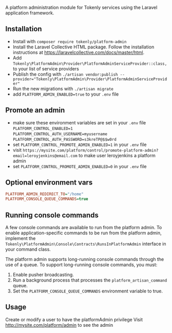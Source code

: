 A platform administration module for Tokenly services using the Laravel application framework.

## Installation

- Install with `composer require tokenly/platform-admin` 
- Install the Laravel Collective HTML package.  Follow the installation instructions at https://laravelcollective.com/docs/master/html.
- Add `Tokenly\PlatformAdmin\Provider\PlatformAdminServiceProvider::class,` to your list of service providers
- Publish the config with `./artisan vendor:publish --provider="Tokenly\PlatformAdmin\Provider\PlatformAdminServiceProvider"`
- Run the new migrations with `./artisan migrate`
- add `PLATFORM_ADMIN_ENABLED=true` to your `.env` file

## Promote an admin

- make sure these environment variables are set in your `.env` file
    `PLATFORM_CONTROL_ENABLED=1`
    `PLATFORM_CONTROL_AUTH_USERNAME=myusername`
    `PLATFORM_CONTROL_AUTH_PASSWORD=s3kreTP@$$w0rd`
- set `PLATFORM_CONTROL_PROMOTE_ADMIN_ENABLED=1` in your `.env` file
- visit `https://mysite.com/platform/control/promote-platform-admin?email=leroyjenkins@email.com` to make user leroyjenkins a platform admin
- set `PLATFORM_CONTROL_PROMOTE_ADMIN_ENABLED=0` in your `.env` file

## Optional environment vars

```ini
PLATFORM_ADMIN_REDIRECT_TO="/home"
PLATFORM_CONSOLE_QUEUE_COMMANDS=true
```

## Running console commands

A few console commands are available to run from the platform admin.  To enable application-specific commands to be run from the platform admin, implement the `Tokenly\PlatformAdmin\Console\Contracts\RunsInPlatformAdmin` interface in your command class.

The platform admin supports long-running console commands through the use of a queue.  To support long-running console commands, you must:
1) Enable pusher broadcasting.
2) Run a background process that processes the `platform_artisan_command` queue.
3) Set the `PLATFORM_CONSOLE_QUEUE_COMMANDS` environment variable to true.

## Usage

Create or modify a user to have the platformAdmin privilege
Visit http://mysite.com/platform/admin to see the admin
